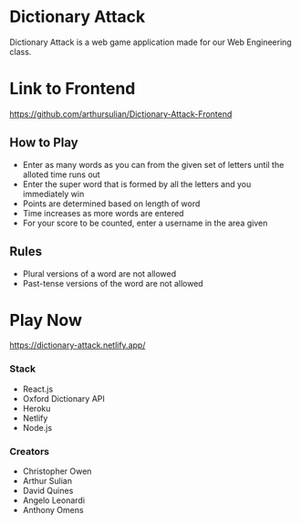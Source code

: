 # Dictionary Attack

Dictionary Attack is a web game application made for our Web Engineering class. 

# Link to Frontend

https://github.com/arthursulian/Dictionary-Attack-Frontend

## How to Play
- Enter as many words as you can from the given set of letters until the alloted time runs out
- Enter the super word that is formed by all the letters and you immediately win
- Points are determined based on length of word
- Time increases as more words are entered
- For your score to be counted, enter a username in the area given

## Rules
- Plural versions of a word are not allowed
- Past-tense versions of the word are not allowed

# Play Now
https://dictionary-attack.netlify.app/

### Stack
- React.js
- Oxford Dictionary API
- Heroku
- Netlify
- Node.js

### Creators
- Christopher Owen
- Arthur Sulian
- David Quines
- Angelo Leonardi
- Anthony Omens
